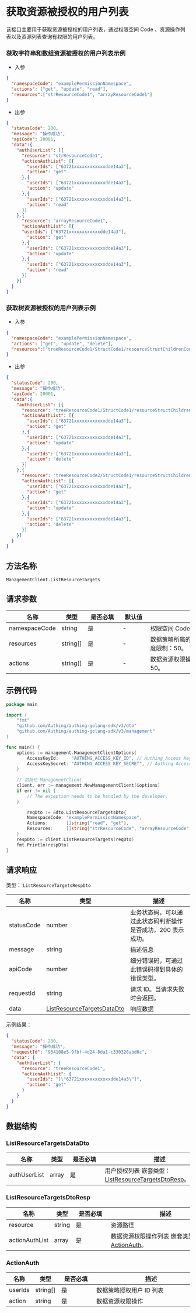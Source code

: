 # 获取资源被授权的用户列表

<!--
  警告⚠️：
  不要直接修改该文档，
  https://github.com/Authing/authing-docs-factory
  使用该项目进行生成
-->

<LastUpdated />

该接口主要用于获取资源被授权的用户列表，通过权限空间 Code 、资源操作列表以及资源列表查询有权限的用户列表。

### 获取字符串和数组资源被授权的用户列表示例

- 入参

```json
{
  "namespaceCode": "examplePermissionNamespace",
  "actions": ["get", "update", "read"],
  "resources":["strResourceCode1", "arrayResourceCode1"]
}
```

- 出参

```json
{
  "statusCode": 200,
  "message": "操作成功",
  "apiCode": 20001,
  "data":{
    "authUserList": [{
      "resource": "strResourceCode1",
      "actionAuthList": [{
        "userIds": ["63721xxxxxxxxxxxxdde14a3"],
        "action": "get"
      },{
        "userIds": ["63721xxxxxxxxxxxxdde14a3"],
        "action": "update"
      },{
        "userIds": ["63721xxxxxxxxxxxxdde14a3"],
        "action": "read"
      }]  
    },{
      "resource": "arrayResourceCode1",
      "actionAuthList": [{
      "userIds": ["63721xxxxxxxxxxxxdde14a3"],
        "action": "get"
      },{
        "userIds": ["63721xxxxxxxxxxxxdde14a3"],
        "action": "update"
      },{
        "userIds": ["63721xxxxxxxxxxxxdde14a3"],
        "action": "read"
      }] 
    }]
  }
}
```

### 获取树资源被授权的用户列表示例

- 入参

```json
{
  "namespaceCode": "examplePermissionNamespace",
  "actions": ["get", "update", "delete"],
  "resources":["treeResourceCode1/StructCode1/resourceStructChildrenCode1", "treeResourceCode2/StructCode1/resourceStructChildrenCode1"]
}
```

- 出参

```json
{
  "statusCode": 200,
  "message": "操作成功",
  "apiCode": 20001,
  "data":{
    "authUserList": [{
      "resource": "treeResourceCode1/StructCode1/resourceStructChildrenCode1",
      "actionAuthList": [{
        "userIds": ["63721xxxxxxxxxxxxdde14a3"],
        "action": "get"
      },{
        "userIds": ["63721xxxxxxxxxxxxdde14a3"],
        "action": "update"
      },{
        "userIds": ["63721xxxxxxxxxxxxdde14a3"],
        "action": "delete"
      }]  
    },{
      "resource": "treeResourceCode2/StructCode1/resourceStructChildrenCode1",
      "actionAuthList": [{
        "userIds": ["63721xxxxxxxxxxxxdde14a3"],
        "action": "get"
      },{
        "userIds": ["63721xxxxxxxxxxxxdde14a3"],
        "action": "update"
      },{
        "userIds": ["63721xxxxxxxxxxxxdde14a3"],
        "action": "delete"
      }] 
    }]
  }
}
```


## 方法名称

`ManagementClient.ListResourceTargets`

## 请求参数

| 名称            | 类型       | <div style="width:80px">是否必填</div> | <div style="width:60px">默认值</div> | <div style="width:300px">描述</div> | <div style="width:200px">示例值</div> |
|---------------|----------|------------------------------------|-----------------------------------|-----------------------------------|------------------------------------|
| namespaceCode | string   | 是                                  | -                                 | 权限空间 Code                         | `examplePermissionNamespace`       |
| resources     | string[] | 是                                  | -                                 | 数据策略所属的数据资源路径列表 数组长度限制：50。        | `["treeResourceCode1"]`            |
| actions       | string[] | 是                                  | -                                 | 数据资源权限操作列表 数组长度限制：50。             | `["get"]`                          |




## 示例代码

```go
package main

import (
	"fmt"
	"github.com/Authing/authing-golang-sdk/v3/dto"
	"github.com/Authing/authing-golang-sdk/v3/management"
)

func main() {
	options := management.ManagementClientOptions{
		AccessKeyId:     "AUTHING_ACCESS_KEY_ID", // Authing Access Key ID
		AccessKeySecret: "AUTHING_ACCESS_KEY_SECRET", // Authing Access Key Secret
	}
	
	// 初始化 ManagementClient
	client, err := management.NewManagementClient(&options)
	if err != nil {
		// The exception needs to be handled by the developer.
	}

		reqDto := &dto.ListResourceTargetsDto{
		NamespaceCode: "examplePermissionNamespace",
		Actions:       []string{"read", "get"},
		Resources:     []string{"strResourceCode", "arrayResourceCode", "/treeResourceCode/structCode/resourceStructChildrenCode"},
	}
	respDto := client.ListResourceTargets(reqDto)
	fmt.Println(respDto)
}
```




## 请求响应

类型： `ListResourceTargetsRespDto`

| 名称         | 类型                                                                   | 描述                               |
|------------|----------------------------------------------------------------------|----------------------------------|
| statusCode | number                                                               | 业务状态码，可以通过此状态码判断操作是否成功，200 表示成功。 |
| message    | string                                                               | 描述信息                             |
| apiCode    | number                                                               | 细分错误码，可通过此错误码得到具体的错误类型。          |
| requestId  | string                                                               | 请求 ID。当请求失败时会返回。                 |
| data       | <a href="#ListResourceTargetsDataDto">ListResourceTargetsDataDto</a> | 响应数据                             |



示例结果：

```json
{
  "statusCode": 200,
  "message": "操作成功",
  "requestId": "934108e5-9fbf-4d24-8da1-c330328abd6c",
  "data": {
    "authUserList": {
      "resource": "treeResourceCode1",
      "actionAuthList": {
        "userIds": "[\"63721xxxxxxxxxxxxdde14a3\"]",
        "action": "get"
      }
    }
  }
}
```

## 数据结构


### <a id="ListResourceTargetsDataDto"></a> ListResourceTargetsDataDto

| 名称           | 类型    | <div style="width:80px">是否必填</div> | <div style="width:300px">描述</div>                                                 | <div style="width:200px">示例值</div> |
|--------------|-------|------------------------------------|-----------------------------------------------------------------------------------|------------------------------------|
| authUserList | array | 是                                  | 用户授权列表 嵌套类型：<a href="#ListResourceTargetsDtoResp">ListResourceTargetsDtoResp</a>。 |                                    |


### <a id="ListResourceTargetsDtoResp"></a> ListResourceTargetsDtoResp

| 名称             | 类型     | <div style="width:80px">是否必填</div> | <div style="width:300px">描述</div>                     | <div style="width:200px">示例值</div> |
|----------------|--------|------------------------------------|-------------------------------------------------------|------------------------------------|
| resource       | string | 是                                  | 资源路径                                                  | `treeResourceCode1`                |
| actionAuthList | array  | 是                                  | 数据资源权限操作列表 嵌套类型：<a href="#ActionAuth">ActionAuth</a>。 |                                    |


### <a id="ActionAuth"></a> ActionAuth

| 名称      | 类型       | <div style="width:80px">是否必填</div> | <div style="width:300px">描述</div> | <div style="width:200px">示例值</div> |
|---------|----------|------------------------------------|-----------------------------------|------------------------------------|
| userIds | string[] | 是                                  | 数据策略授权用户 ID 列表                    | `["63721xxxxxxxxxxxxdde14a3"]`     |
| action  | string   | 是                                  | 数据资源权限操作                          | `get`                              |

